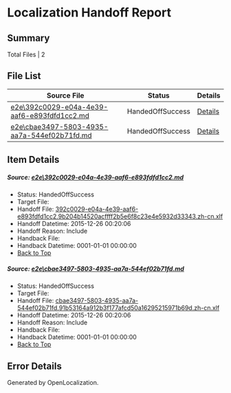 # <a name='report-top'></a> Localization Handoff Report

## Summary
 Total Files | 2

## File List
 Source File | Status | Details 
 ----------- | ------ | ------- 
 [e2e\392c0029-e04a-4e39-aaf6-e893fdfd1cc2.md](https://github.com/OpenLocalizationTest/oltest/blob/74f32e16b7c82876b0a1fae35d23cdb225416f40/e2e/392c0029-e04a-4e39-aaf6-e893fdfd1cc2.md) | HandedOffSuccess | [Details](#cb1aae9ae4e7df0d35edfb82ab7a50ab47728ab81)
 [e2e\cbae3497-5803-4935-aa7a-544ef02b71fd.md](https://github.com/OpenLocalizationTest/oltest/blob/74f32e16b7c82876b0a1fae35d23cdb225416f40/e2e/cbae3497-5803-4935-aa7a-544ef02b71fd.md) | HandedOffSuccess | [Details](#24f1729558d60760186754d3f1c0624b3ce8a6fc2)

## Item Details
##### <a name='cb1aae9ae4e7df0d35edfb82ab7a50ab47728ab81'></a> Source: [e2e\392c0029-e04a-4e39-aaf6-e893fdfd1cc2.md](https://github.com/OpenLocalizationTest/oltest/blob/74f32e16b7c82876b0a1fae35d23cdb225416f40/e2e/392c0029-e04a-4e39-aaf6-e893fdfd1cc2.md)
* Status: HandedOffSuccess
* Target File: 
* Handoff File: [392c0029-e04a-4e39-aaf6-e893fdfd1cc2.9b204b14520acffff2b5e6f8c23e4e5932d33343.zh-cn.xlf](https://github.com/OpenLocalizationTestOrg/olhandoff/blob/e201aaecbbb0faecde4a0bce6d55c572c653bed7/ol-handoff/OpenLocalizationTestOrg/oltest.zh-cn/qimu/392c0029-e04a-4e39-aaf6-e893fdfd1cc2.9b204b14520acffff2b5e6f8c23e4e5932d33343.zh-cn.xlf)
* Handoff Datetime: 2015-12-26 00:20:06
* Handoff Reason: Include
* Handback File: 
* Handback Datetime: 0001-01-01 00:00:00
* [Back to Top](#report-top)

##### <a name='24f1729558d60760186754d3f1c0624b3ce8a6fc2'></a> Source: [e2e\cbae3497-5803-4935-aa7a-544ef02b71fd.md](https://github.com/OpenLocalizationTest/oltest/blob/74f32e16b7c82876b0a1fae35d23cdb225416f40/e2e/cbae3497-5803-4935-aa7a-544ef02b71fd.md)
* Status: HandedOffSuccess
* Target File: 
* Handoff File: [cbae3497-5803-4935-aa7a-544ef02b71fd.91b53164a912b3f177afcd50a16295215971b69d.zh-cn.xlf](https://github.com/OpenLocalizationTestOrg/olhandoff/blob/e201aaecbbb0faecde4a0bce6d55c572c653bed7/ol-handoff/OpenLocalizationTestOrg/oltest.zh-cn/qimu/cbae3497-5803-4935-aa7a-544ef02b71fd.91b53164a912b3f177afcd50a16295215971b69d.zh-cn.xlf)
* Handoff Datetime: 2015-12-26 00:20:06
* Handoff Reason: Include
* Handback File: 
* Handback Datetime: 0001-01-01 00:00:00
* [Back to Top](#report-top)


## Error Details

Generated by OpenLocalization.
